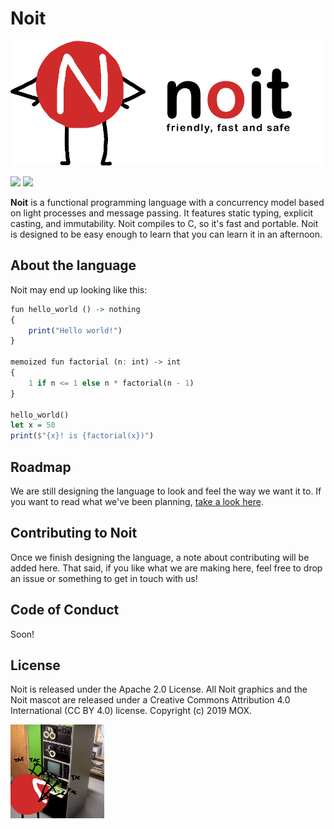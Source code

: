 # Noit

<img src="Graphical Assets/textlogo2.png" height=200px>

<img src="https://img.shields.io/badge/release-v0.0.0-lightgray.svg"> <img src="https://img.shields.io/badge/license-_Apache_2.0-green">

**Noit** is a functional programming language with a concurrency model based on light processes and message passing. It features static typing, explicit casting, and immutability. Noit compiles to C, so it's fast and portable. Noit is designed to be easy enough to learn that you can learn it in an afternoon.

## About the language

Noit may end up looking like this:

```haskell
fun hello_world () -> nothing
{
    print("Hello world!")
}

memoized fun factorial (n: int) -> int
{
    1 if n <= 1 else n * factorial(n - 1)
}

hello_world()
let x = 50
print($"{x}! is {factorial(x})")
```

## Roadmap

We are still designing the language to look and feel the way we want it to. If you want to read what we've been planning, [take a look here](Ideas.md).

## Contributing to Noit

Once we finish designing the language, a note about contributing will be added here. That said, if you like what we are making here, feel free to drop an issue or something to get in touch with us!

## Code of Conduct

Soon!

## License

Noit is released under the Apache 2.0 License. All Noit graphics and the Noit mascot are released under a Creative Commons Attribution 4.0 International (CC BY 4.0) license. Copyright (c) 2019 MOX.

<img src="Graphical Assets/Noit Coding.png" height=150px>
